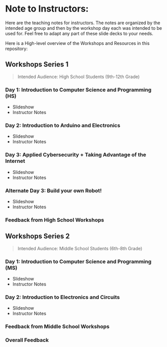 # Note to Instructors:

Here are the teaching notes for instructors. The notes are organized by the intended age group and then by the workshop day each was intended to be used for. Feel free to adapt any part of these slide decks to your needs.

Here is a High-level overview of the Workshops and Resources in this repository:

## Workshops Series 1

>Intended Audience: High School Students (9th-12th Grade)

### Day 1: Introduction to Computer Science and Programming (HS)

- Slideshow
- Instructor Notes

### Day 2: Introduction to Arduino and Electronics

- Slideshow
- Instructor Notes

### Day 3: Applied Cybersecurity + Taking Advantage of the Internet

- Slideshow
- Instructor Notes

### Alternate Day 3: Build your own Robot!

- Slideshow
- Instructor Notes

### Feedback from High School Workshops

## Workshops Series 2

>Intended Audience: Middle School Students (6th-8th Grade)

### Day 1: Introduction to Computer Science and Programming (MS)

- Slideshow
- Instructor Notes

### Day 2: Introduction to Electronics and Circuits

- Slideshow
- Instructor Notes

### Feedback from Middle School Workshops

### Overall Feedback
